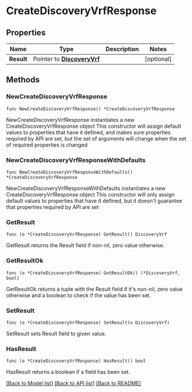 # CreateDiscoveryVrfResponse

## Properties

Name | Type | Description | Notes
------------ | ------------- | ------------- | -------------
**Result** | Pointer to [**DiscoveryVrf**](DiscoveryVrf.md) |  | [optional] 

## Methods

### NewCreateDiscoveryVrfResponse

`func NewCreateDiscoveryVrfResponse() *CreateDiscoveryVrfResponse`

NewCreateDiscoveryVrfResponse instantiates a new CreateDiscoveryVrfResponse object
This constructor will assign default values to properties that have it defined,
and makes sure properties required by API are set, but the set of arguments
will change when the set of required properties is changed

### NewCreateDiscoveryVrfResponseWithDefaults

`func NewCreateDiscoveryVrfResponseWithDefaults() *CreateDiscoveryVrfResponse`

NewCreateDiscoveryVrfResponseWithDefaults instantiates a new CreateDiscoveryVrfResponse object
This constructor will only assign default values to properties that have it defined,
but it doesn't guarantee that properties required by API are set

### GetResult

`func (o *CreateDiscoveryVrfResponse) GetResult() DiscoveryVrf`

GetResult returns the Result field if non-nil, zero value otherwise.

### GetResultOk

`func (o *CreateDiscoveryVrfResponse) GetResultOk() (*DiscoveryVrf, bool)`

GetResultOk returns a tuple with the Result field if it's non-nil, zero value otherwise
and a boolean to check if the value has been set.

### SetResult

`func (o *CreateDiscoveryVrfResponse) SetResult(v DiscoveryVrf)`

SetResult sets Result field to given value.

### HasResult

`func (o *CreateDiscoveryVrfResponse) HasResult() bool`

HasResult returns a boolean if a field has been set.


[[Back to Model list]](../README.md#documentation-for-models) [[Back to API list]](../README.md#documentation-for-api-endpoints) [[Back to README]](../README.md)


